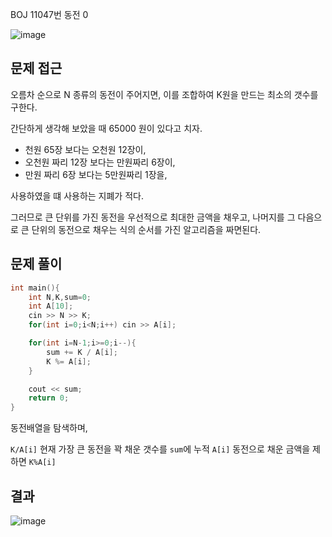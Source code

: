 BOJ 11047번 동전 0

<img src="https://i.ibb.co/7jZgxMx/image.png" alt="image" border="0">

문제 접근
---
오름차 순으로 N 종류의 동전이 주어지면, 이를 조합하여 K원을 만드는 최소의 갯수를 구한다.

간단하게 생각해 보았을 때 65000 원이 있다고 치자.
- 천원 65장 보다는 오천원 12장이,
- 오천원 짜리 12장 보다는 만원짜리 6장이,
- 만원 짜리 6장 보다는 5만원짜리 1장을,

사용하였을 떄 사용하는 지폐가 적다.

그러므로 큰 단위를 가진 동전을 우선적으로 최대한 금액을 채우고, 나머지를 그 다음으로 큰 단위의 동전으로 채우는 식의 순서를 가진 알고리즘을 짜면된다.

문제 풀이
---
```cpp
int main(){
    int N,K,sum=0;
    int A[10];
    cin >> N >> K;
    for(int i=0;i<N;i++) cin >> A[i];

    for(int i=N-1;i>=0;i--){
        sum += K / A[i];
        K %= A[i];
    }

    cout << sum;
    return 0;
}
```
동전배열을 탐색하며,

`K/A[i]` 현재 가장 큰 동전을 꽉 채운 갯수를 `sum`에 누적
`A[i]` 동전으로 채운 금액을 제하면 `K%A[i]`

결과
---
<img src="https://i.ibb.co/gFCbc50/image.png" alt="image" border="0">